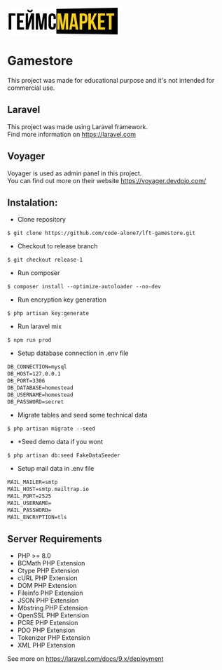 ![gamestore_logo](/resources/img/logo.png)

# Gamestore

This project was made for educational purpose and it's not intended for commercial use.

## Laravel

This project was made using Laravel framework.   
Find more information on https://laravel.com

## Voyager

Voyager is used as admin panel in this project.  
You can find out more on their website https://voyager.devdojo.com/

## Instalation:

- Clone repository

```
$ git clone https://github.com/code-alone7/lft-gamestore.git
```

- Checkout to release branch

```
$ git checkout release-1
```

- Run composer

```
$ composer install --optimize-autoloader --no-dev
```

- Run encryption key generation

```
$ php artisan key:generate
```

- Run laravel mix

```
$ npm run prod
```

- Setup database connection in .env file

```  
DB_CONNECTION=mysql
DB_HOST=127.0.0.1
DB_PORT=3306
DB_DATABASE=homestead
DB_USERNAME=homestead
DB_PASSWORD=secret
```

- Migrate tables and seed some technical data

```
$ php artisan migrate --seed
```

- *Seed demo data if you wont

```
$ php artisan db:seed FakeDataSeeder
```

- Setup mail data in .env file

```
MAIL_MAILER=smtp
MAIL_HOST=smtp.mailtrap.io
MAIL_PORT=2525
MAIL_USERNAME=
MAIL_PASSWORD=
MAIL_ENCRYPTION=tls
```

## Server Requirements

- PHP >= 8.0
- BCMath PHP Extension
- Ctype PHP Extension
- cURL PHP Extension
- DOM PHP Extension
- Fileinfo PHP Extension
- JSON PHP Extension
- Mbstring PHP Extension
- OpenSSL PHP Extension
- PCRE PHP Extension
- PDO PHP Extension
- Tokenizer PHP Extension
- XML PHP Extension

See more on https://laravel.com/docs/9.x/deployment